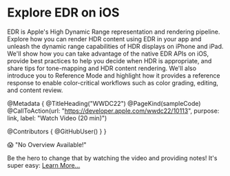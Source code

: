 # Explore EDR on iOS

EDR is Apple's High Dynamic Range representation and rendering pipeline. Explore how you can render HDR content using EDR in your app and unleash the dynamic range capabilities of HDR displays on iPhone and iPad. We'll show how you can take advantage of the native EDR APIs on iOS, provide best practices to help you decide when HDR is appropriate, and share tips for tone-mapping and HDR content rendering. We'll also introduce you to Reference Mode and highlight how it provides a reference response to enable color-critical workflows such as color grading, editing, and content review.

@Metadata {
   @TitleHeading("WWDC22")
   @PageKind(sampleCode)
   @CallToAction(url: "https://developer.apple.com/wwdc22/10113", purpose: link, label: "Watch Video (20 min)")

   @Contributors {
      @GitHubUser(<replace this with your GitHub handle>)
   }
}

😱 "No Overview Available!"

Be the hero to change that by watching the video and providing notes! It's super easy:
 [Learn More…](https://wwdcnotes.com/documentation/wwdcnotes/contributing)
